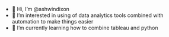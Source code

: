 - 👋 Hi, I’m @ashwindixon
- 👀 I’m interested in using of data analytics tools combined with automation to make things easier
- 🌱 I’m currently learning how to combine tableau and python


<!---
ashwindixon/ashwindixon is a ✨ special ✨ repository because its `README.md` (this file) appears on your GitHub profile.
You can click the Preview link to take a look at your changes.
--->
